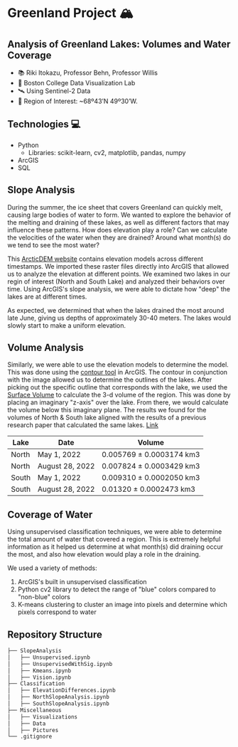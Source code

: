 # Greenland Project 🏔️


## Analysis of Greenland Lakes: Volumes and Water Coverage 
* 📚 Riki Itokazu, Professor Behn, Professor Willis
* 📍 Boston College Data Visualization Lab
* 🛰️ Using Sentinel-2 Data
* 🗾 Region of Interest: ~68º43’N 49º30’W.


## Technologies 💻
* Python
  - Libraries: scikit-learn, cv2, matplotlib, pandas, numpy
* ArcGIS
* SQL

## Slope Analysis
During the summer, the ice sheet that covers Greenland can quickly melt, causing large bodies of water to form.
We wanted to explore the behavior of the melting and draining of these lakes, as well as different factors that may influence these patterns. How does elevation play a role? Can we calculate the velocities of the water when they are drained? Around what month(s) do we tend to see the most water?


This [ArcticDEM website](https://www.pgc.umn.edu/data/arcticdem/) contains elevation models across different timestamps. We imported these raster files directly into ArcGIS that allowed us to analyze the elevation at different points. We examined two lakes in our regin of interest (North and South Lake) and analyzed their behaviors over time. Using ArcGIS's slope analysis, we were able to dictate how "deep" the lakes are at different times. 

As expected, we determined that when the lakes drained the most around late June, giving us depths of approximately 30-40 meters. The lakes would slowly start to make a uniform elevation. 

## Volume Analysis
Similarly, we were able to use the elevation models to determine the model. This was done using the [contour tool](https://pro.arcgis.com/en/pro-app/latest/tool-reference/spatial-analyst/contour.htm) in ArcGIS. The contour in conjunction with the image allowed us to determine the outlines of the lakes. After picking out the specific outline that corresponds with the lake, we used the [Surface Volume](https://pro.arcgis.com/en/pro-app/latest/tool-reference/3d-analyst/surface-volume.htm) to calculate the 3-d volume of the region. This was done by placing an imaginary "z-axis" over the lake. From there, we would calculate the volume below this imaginary plane. The results we found for the volumes of North & South lake aligned with the results of a previous research paper that calculated the same lakes. [Link](https://www.nature.com/articles/nature14480)

| Lake  | Date | Volume |
| ------------- | ------------- | ------------------------ |
| North  | May 1, 2022 | 0.005769 ± 0.0003174 km3  |
| North  | August 28, 2022 | 0.007824 ± 0.0003429 km3 |
| South | May 1, 2022 | 0.009310 ± 0.0002050 km3 |
| South | August 28, 2022 | 0.01320 ± 0.0002473 km3 |

## Coverage of Water 
Using unsupervised classification techniques, we were able to determine the total amount of water that covered a region. This is extremely helpful information as it helped us determine at what month(s) did draining occur the most, and also how elevation would play a role in the draining. 

We used a variety of methods:
1) ArcGIS's built in unsupervised classification
2) Python cv2 library to detect the range of "blue" colors compared to "non-blue" colors
3) K-means clustering to cluster an image into pixels and determine which pixels correspond to water

## Repository Structure
```bash
├── SlopeAnalysis 
│   ├── Unsupervised.ipynb 
│   ├── UnsupervisedWithSig.ipynb 
│   ├── Kmeans.ipynb 
│   ├── Vision.ipynb 
├── Classification 
│   ├── ElevationDifferences.ipynb 
│   ├── NorthSlopeAnalysis.ipynb 
│   ├── SouthSlopeAnalysis.ipynb 
├── Miscellaneous  
│   ├── Visualizations 
│   ├── Data
│   ├── Pictures 
└── .gitignore
```


